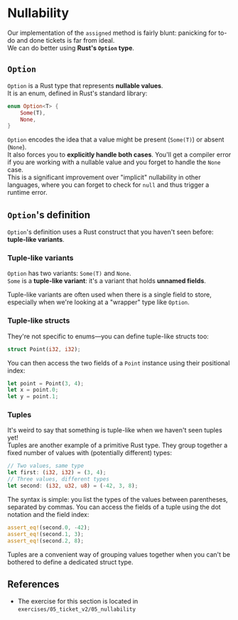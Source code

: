 # Nullability

Our implementation of the `assigned` method is fairly blunt: panicking for to-do and done tickets is far from ideal.  
We can do better using **Rust's `Option` type**.

## `Option`

`Option` is a Rust type that represents **nullable values**.  
It is an enum, defined in Rust's standard library:

```rust
enum Option<T> {
    Some(T),
    None,
}
```

`Option` encodes the idea that a value might be present (`Some(T)`) or absent (`None`).  
It also forces you to **explicitly handle both cases**. You'll get a compiler error if you are working with
a nullable value and you forget to handle the `None` case.  
This is a significant improvement over "implicit" nullability in other languages, where you can forget to check 
for `null` and thus trigger a runtime error.

## `Option`'s definition

`Option`'s definition uses a Rust construct that you haven't seen before: **tuple-like variants**.

### Tuple-like variants

`Option` has two variants: `Some(T)` and `None`.  
`Some` is a **tuple-like variant**: it's a variant that holds **unnamed fields**.  

Tuple-like variants are often used when there is a single field to store, especially when we're looking at a 
"wrapper" type like `Option`.  

### Tuple-like structs

They're not specific to enums—you can define tuple-like structs too:

```rust
struct Point(i32, i32);
```

You can then access the two fields of a `Point` instance using their positional index:

```rust
let point = Point(3, 4);
let x = point.0;
let y = point.1;
```

### Tuples

It's weird to say that something is tuple-like when we haven't seen tuples yet!  
Tuples are another example of a primitive Rust type.
They group together a fixed number of values with (potentially different) types:

```rust
// Two values, same type
let first: (i32, i32) = (3, 4);
// Three values, different types
let second: (i32, u32, u8) = (-42, 3, 8);
```

The syntax is simple: you list the types of the values between parentheses, separated by commas.
You can access the fields of a tuple using the dot notation and the field index:

```rust
assert_eq!(second.0, -42);
assert_eq!(second.1, 3);
assert_eq!(second.2, 8);
```

Tuples are a convenient way of grouping values together when you can't be bothered to define a dedicated struct type.

## References

- The exercise for this section is located in `exercises/05_ticket_v2/05_nullability`
